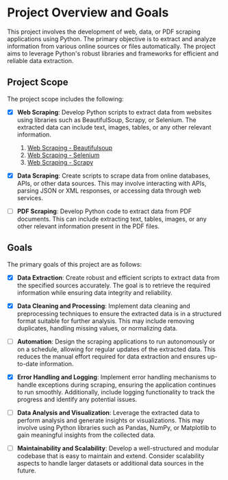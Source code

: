 # Project Overview and Goals

This project involves the development of web, data, or PDF scraping applications using Python. The primary objective is to extract and analyze information from various online sources or files automatically. The project aims to leverage Python's robust libraries and frameworks for efficient and reliable data extraction.

## Project Scope

The project scope includes the following:

- [x] **Web Scraping**: Develop Python scripts to extract data from websites using libraries such as BeautifulSoup, Scrapy, or Selenium. The extracted data can include text, images, tables, or any other relevant information.

    1. [Web Scraping - Beautifulsoup](Scraping_Projects/README-Web_Scraping_Beautifulsoup.md)
    2. [Web Scraping - Selenium](Scraping_Projects/README-Web_Scraping_Selenium.md)
    3. [Web Scraping - Scrapy](Scraping_Projects/README-Web_Scraping_Scrapy.md)

- [x] **Data Scraping**: Create scripts to scrape data from online databases, APIs, or other data sources. This may involve interacting with APIs, parsing JSON or XML responses, or accessing data through web services.

- [ ] **PDF Scraping**: Develop Python code to extract data from PDF documents. This can include extracting text, tables, images, or any other relevant information present in the PDF files.

## Goals

The primary goals of this project are as follows:

- [x] **Data Extraction**: Create robust and efficient scripts to extract data from the specified sources accurately. The goal is to retrieve the required information while ensuring data integrity and reliability.

- [x] **Data Cleaning and Processing**: Implement data cleaning and preprocessing techniques to ensure the extracted data is in a structured format suitable for further analysis. This may include removing duplicates, handling missing values, or normalizing data.

- [ ] **Automation**: Design the scraping applications to run autonomously or on a schedule, allowing for regular updates of the extracted data. This reduces the manual effort required for data extraction and ensures up-to-date information.

- [x] **Error Handling and Logging**: Implement error handling mechanisms to handle exceptions during scraping, ensuring the application continues to run smoothly. Additionally, include logging functionality to track the progress and identify any potential issues.

- [ ] **Data Analysis and Visualization**: Leverage the extracted data to perform analysis and generate insights or visualizations. This may involve using Python libraries such as Pandas, NumPy, or Matplotlib to gain meaningful insights from the collected data.

- [ ] **Maintainability and Scalability**: Develop a well-structured and modular codebase that is easy to maintain and extend. Consider scalability aspects to handle larger datasets or additional data sources in the future.